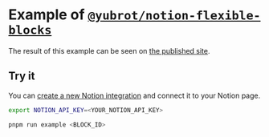 # Example of [`@yubrot/notion-flexible-blocks`](https://github.com/yubrot/notion-ext/tree/main/notion-flexible-blocks)

The result of this example can be seen on [the published site](https://plum-throne-667.notion.site/yubrot-notion-flexible-blocks-example-1e9b53d5317a800593a3de04458c65e5).

## Try it

You can [create a new Notion integration](https://developers.notion.com/docs/create-a-notion-integration) and connect it to your Notion page.

```bash
export NOTION_API_KEY=<YOUR_NOTION_API_KEY>

pnpm run example <BLOCK_ID>
```
